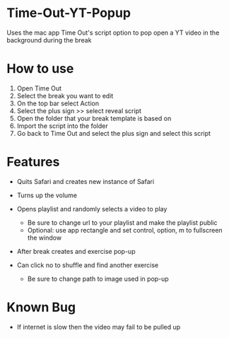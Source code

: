 # Time-Out-YT-Popup
Uses the mac app Time Out's script option to pop open a YT video in the background during the break

# How to use
1. Open Time Out
2. Select the break you want to edit
3. On the top bar select Action
4. Select the plus sign >> select reveal script
5. Open the folder that your break template is based on
6. Import the script into the folder
7. Go back to Time Out and select the plus sign and select this script

# Features
- Quits Safari and creates new instance of Safari
- Turns up the volume
- Opens playlist and randomly selects a video to play
  - Be sure to change url to your playlist and make the playlist public
  - Optional: use app rectangle and set control, option, m to fullscreen the window

- After break creates and exercise pop-up
- Can click no to shuffle and find another exercise
  - Be sure to change path to image used in pop-up

# Known Bug
- If internet is slow then the video may fail to be pulled up
